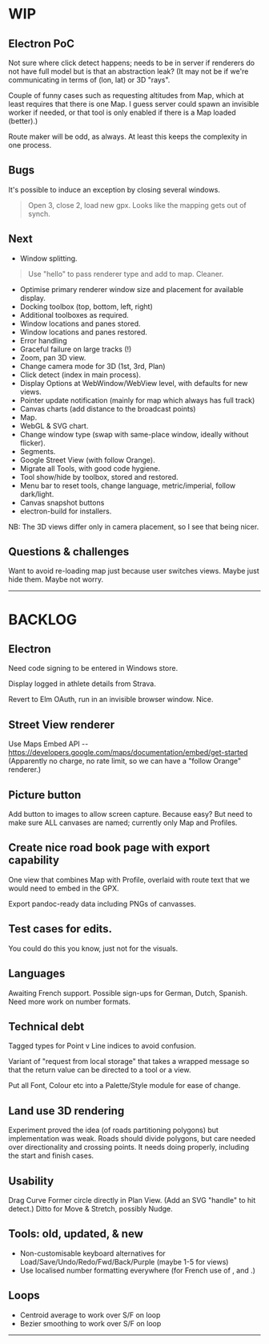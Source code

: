 
# WIP

## Electron PoC

Not sure where click detect happens; needs to be in server if renderers do not have full model but is that an abstraction leak?
(It may not be if we're communicating in terms of (lon, lat) or 3D "rays". 

Couple of funny cases such as requesting altitudes from Map, which at least requires that there is one Map. 
I guess server could spawn an invisible worker if needed, or that tool is only enabled if there is a Map loaded (better).)

Route maker will be odd, as always. At least this keeps the complexity in one process.

## Bugs

It's possible to induce an exception by closing several windows.
> Open 3, close 2, load new gpx.
> Looks like the mapping gets out of synch.

## Next

* Window splitting.
> Use "hello" to pass renderer type and add to map. Cleaner.

* Optimise primary renderer window size and placement for available display.
* Docking toolbox (top, bottom, left, right)
* Additional toolboxes as required.
* Window locations and panes stored.
* Window locations and panes restored.
* Error handling
* Graceful failure on large tracks (!)
* Zoom, pan 3D view.
* Change camera mode for 3D (1st, 3rd, Plan)
* Click detect (index in main process).
* Display Options at WebWindow/WebView level, with defaults for new views.
* Pointer update notification (mainly for map which always has full track)
* Canvas charts (add distance to the broadcast points)
* Map.
* WebGL & SVG chart.
* Change window type (swap with same-place window, ideally without flicker).
* Segments.
* Google Street View (with follow Orange).
* Migrate all Tools, with good code hygiene.
* Tool show/hide by toolbox, stored and restored.
* Menu bar to reset tools, change language, metric/imperial, follow dark/light.
* Canvas snapshot buttons
* electron-build for installers.

NB: The 3D views differ only in camera placement, so I see that being nicer.

## Questions & challenges

Want to avoid re-loading map just because user switches views. Maybe just hide them. Maybe not worry.

---

# BACKLOG

## Electron

Need code signing to be entered in Windows store.

Display logged in athlete details from Strava.

Revert to Elm OAuth, run in an invisible browser window. Nice.

## Street View renderer

Use Maps Embed API -- https://developers.google.com/maps/documentation/embed/get-started
(Apparently no charge, no rate limit, so we can have a "follow Orange" renderer.)

## Picture button

Add button to images to allow screen capture. Because easy?
But need to make sure ALL canvases are named; currently only Map and Profiles.

## Create nice road book page with export capability

One view that combines Map with Profile, overlaid with route text that we would need to 
embed in the GPX.

Export pandoc-ready data including PNGs of canvasses.

## Test cases for edits.

You could do this you know, just not for the visuals.

## Languages

Awaiting French support.
Possible sign-ups for German, Dutch, Spanish.
Need more work on number formats.

## Technical debt

Tagged types for Point v Line indices to avoid confusion.

Variant of "request from local storage" that takes a wrapped message so that the return value
can be directed to a tool or a view.

Put all Font, Colour etc into a Palette/Style module for ease of change.

## Land use 3D rendering

Experiment proved the idea (of roads partitioning polygons) but implementation was weak.
Roads should divide polygons, but care needed over directionality and crossing points.
It needs doing properly, including the start and finish cases.

## Usability

Drag Curve Former circle directly in Plan View. (Add an SVG "handle" to hit detect.)
Ditto for Move & Stretch, possibly Nudge.

## Tools: old, updated, & new

- Non-customisable keyboard alternatives for Load/Save/Undo/Redo/Fwd/Back/Purple (maybe 1-5 for views)
- Use localised number formatting everywhere (for French use of , and .)

## Loops

- Centroid average to work over S/F on loop
- Bezier smoothing to work over S/F on loop

 
---
